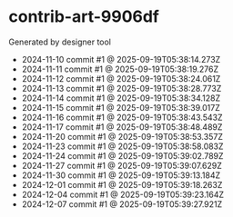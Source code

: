 # contrib-art-9906df
Generated by designer tool
- 2024-11-10 commit #1 @ 2025-09-19T05:38:14.273Z
- 2024-11-11 commit #1 @ 2025-09-19T05:38:19.276Z
- 2024-11-12 commit #1 @ 2025-09-19T05:38:24.061Z
- 2024-11-13 commit #1 @ 2025-09-19T05:38:28.773Z
- 2024-11-14 commit #1 @ 2025-09-19T05:38:34.128Z
- 2024-11-15 commit #1 @ 2025-09-19T05:38:39.017Z
- 2024-11-16 commit #1 @ 2025-09-19T05:38:43.543Z
- 2024-11-17 commit #1 @ 2025-09-19T05:38:48.489Z
- 2024-11-20 commit #1 @ 2025-09-19T05:38:53.357Z
- 2024-11-23 commit #1 @ 2025-09-19T05:38:58.083Z
- 2024-11-24 commit #1 @ 2025-09-19T05:39:02.789Z
- 2024-11-27 commit #1 @ 2025-09-19T05:39:07.629Z
- 2024-11-30 commit #1 @ 2025-09-19T05:39:13.184Z
- 2024-12-01 commit #1 @ 2025-09-19T05:39:18.263Z
- 2024-12-04 commit #1 @ 2025-09-19T05:39:23.164Z
- 2024-12-07 commit #1 @ 2025-09-19T05:39:27.921Z
